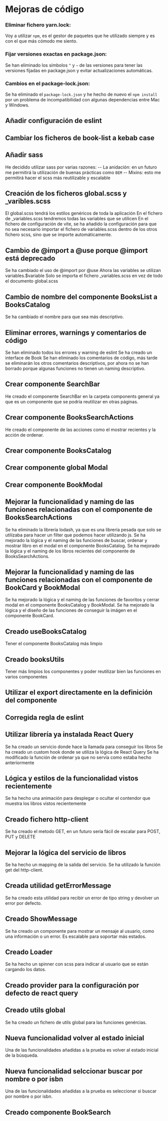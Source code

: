 # Mejoras de código

### Eliminar fichero yarn.lock:

Voy a utilizar `npm`, es el gestor de paquetes que he utilizado siempre y es con el que más cómodo me siento.

### Fijar versiones exactas en package.json:

Se han eliminado los símbolos `^` y `~` de las versiones para tener las versiones fijadas en package.json y evitar actualizaciones automáticas.

### Cambios en el package-lock.json:

Se ha eliminado el `package-lock.json` y he hecho de nuevo el `npm install` por un problema de incompatibilidad con algunas dependencias entre Mac y Windows.

## Añadir configuración de eslint

## Cambiar los ficheros de book-list a kebab case

## Añadir sass
He decidido utilizar sass por varias razones:
-- La anidación: en un futuro me permitirá la utilización de buenas prácticas como `BEM`
-- Mixins: esto me permitirá hacer el scss más reutilizable y escalable

## Creación de los ficheros global.scss y _varibles.scss
El global.scss tendrá los estilos genéricos de toda la aplicación
En el fichero de _variables.scss tendremos todas las variables que se utilicen
En el fichero de configuración de vite, se ha añadido la configuración para que no sea necesario importar el fichero de variables.scss dentro de los otros fichero scss, sino que se importe automáticamente.

## Cambio de @import a @use porque @import está deprecado
Se ha cambiado el uso de @import por @use
Ahora las variables se utilizan variables.$variable
Solo se importa el fichero _variables.scss en vez de todo el documento global.scss

## Cambio de nombre del componente BooksList a BooksCatalog
Se ha cambiado el nombre para que sea más descriptivo.

## Eliminar errores, warnings y comentarios de código
Se han eliminado todos los errores y warning de eslint
Se ha creado un interface de Book
Se han eliminado los comentarios de código, más tarde se eliminarán los otros comentarios descriptivos, por ahora no se han borrado porque algunas funciones no tienen un naming descriptivo.

## Crear componente SearchBar
He creado el componente SearchBar en la carpeta components general ya que es un componente que se podría reutilizar en otras páginas.

## Crear componente BooksSearchActions
He creado el componente de las acciones como el mostrar recientes y la acción de ordenar.

## Crear componente BooksCatalog

## Crear componente global Modal

## Crear componente BookModal

## Mejorar la funcionalidad y naming de las funciones relacionadas con el componente de BooksSearchActions
Se ha eliminado la librería lodash, ya que es una librería pesada que solo se utilizaba para hacer un filter que podemos hacer utilizando js.
Se ha mejorado la lógica y el naming de las funciones de buscar, ordenar y mostrar libro en el modal en el componente BooksCatalog.
Se ha mejorado la lógica y el naming de los libros recientes del componente de BooksSearchActions.

## Mejorar la funcionalidad y naming de las funciones relacionadas con el componente de BookCard y BookModal
Se ha mejorado la lógica y el naming de las funciones de favoritos y cerrar modal en el componente BooksCatalog y BookModal.
Se ha mejorado la lógica y el diseño de las funciones de conseguir la imágen en el componente BookCard.

## Creado useBooksCatalog
Tener el componente BooksCatalog más limpio

## Creado booksUtils
Tener más limpios los componentes y poder reutilizar bien las funciones en varios componentes

## Utilizar el export directamente en la definición del componente

## Corregida regla de eslint

## Utilizar librería ya instalada React Query
Se ha creado un servicio donde hace la llamada para conseguir los libros
Se ha creado un custom hook donde se utiliza la lógica de React Query
Se ha modificado la función de ordenar ya que no servía como estaba hecho anteriormente

## Lógica y estilos de la funcionalidad vistos recientemente
Se ha hecho una animación para desplegar o ocultar el contendor que muestra los libros vistos recientemente

## Creado fichero http-client
Se ha creado el metodo GET, en un futuro sería fácil de escalar para POST, PUT y DELETE

## Mejorar la lógica del servicio de libros
Se ha hecho un mapping de la salida del servicio.
Se ha utilizado la función get del http-client.

## Creada utilidad getErrorMessage
Se ha creado esta utilidad para recibir un error de tipo string y devolver un error por defecto.

## Creado ShowMessage
Se ha creado un componente para mostrar un mensaje al usuario, como una información o un error.
Es escalable para soportar más estados.

## Creado Loader
Se ha hecho un spinner con scss para indicar al usuario que se están cargando los datos.

## Creado provider para la configuración por defecto de react query

## Creado utils global
Se ha creado un fichero de utils global para las funciones genércias.

## Nueva funcionalidad volver al estado inicial
Una de las funcionalidades añadidas a la prueba es volver al estado inicial de la búsqueda.

## Nueva funcionalidad selccionar buscar por nombre o por isbn
Una de las funcionalidades añadidas a la prueba es seleccionar si buscar por nombre o por isbn.

## Creado componente BookSearch